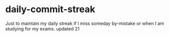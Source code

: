 # daily-commit-streak
Just to maintain my daily streak if I miss someday by-mistake or when I am studying for my exams.
updated 21